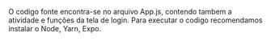 O codigo fonte encontra-se no arquivo App.js, contendo tambem a atividade e funções da tela de login. Para executar o codigo recomendamos instalar o Node, Yarn, Expo.
